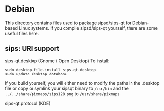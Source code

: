 
Debian
====================
This directory contains files used to package sipsd/sips-qt
for Debian-based Linux systems. If you compile sipsd/sips-qt yourself, there are some useful files here.

## sips: URI support ##


sips-qt.desktop  (Gnome / Open Desktop)
To install:

	sudo desktop-file-install sips-qt.desktop
	sudo update-desktop-database

If you build yourself, you will either need to modify the paths in
the .desktop file or copy or symlink your sipsqt binary to `/usr/bin`
and the `../../share/pixmaps/sips128.png` to `/usr/share/pixmaps`

sips-qt.protocol (KDE)

